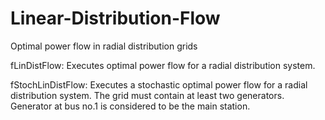 # Linear-Distribution-Flow
Optimal power flow in radial distribution grids

fLinDistFlow: Executes optimal power flow for a radial distribution system.

fStochLinDistFlow: Executes a stochastic optimal power flow for a radial distribution system.
The grid must contain at least two generators.
Generator at bus no.1 is considered to be the main station.
